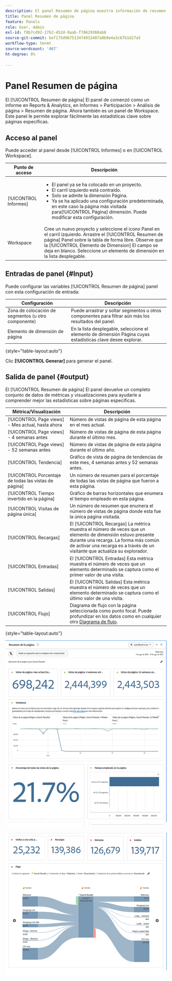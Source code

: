 ```yaml
---
description: El panel Resumen de página muestra información de resumen de una página de su elección.
title: Panel Resumen de página
feature: Panels
role: User, Admin
exl-id: f0b7cd92-17b2-452d-9aab-f78629360ab8
source-git-commit: bef175d9675134f4932407a0b9e4a3c67b1d27a5
workflow-type: tm+mt
source-wordcount: '467'
ht-degree: 8%

---
```


# Panel Resumen de página

El [!UICONTROL Resumen de página] El panel de comenzó como un informe en Reports &amp; Analytics, en Informes > Participación > Análisis de página > Resumen de página. Ahora también es un panel de Workspace. Este panel le permite explorar fácilmente las estadísticas clave sobre páginas específicas.

## Acceso al panel

Puede acceder al panel desde [!UICONTROL Informes] o en [!UICONTROL Workspace].

| Punto de acceso | Descripción |
| --- | --- |
| [!UICONTROL Informes] | <ul><li>El panel ya se ha colocado en un proyecto.</li><li>El carril izquierdo está contraído.</li><li>Solo se admite la dimensión Página.</li><li>Ya se ha aplicado una configuración predeterminada, en este caso la página más visitada para[!UICONTROL Página] dimensión. Puede modificar esta configuración.</li></ul> |
| Workspace | Cree un nuevo proyecto y seleccione el icono Panel en el carril izquierdo. Arrastre el [!UICONTROL Resumen de página] Panel sobre la tabla de forma libre. Observe que la [!UICONTROL Elemento de Dimension] El campo se deja en blanco. Seleccione un elemento de dimensión en la lista desplegable. |

## Entradas de panel {#Input}

Puede configurar las variables [!UICONTROL Resumen de página] panel con esta configuración de entrada:

| Configuración | Descripción |
| --- | --- |
| Zona de colocación de segmentos (u otro componente) | Puede arrastrar y soltar segmentos u otros componentes para filtrar aún más los resultados del panel. |
| Elemento de dimensión de página | En la lista desplegable, seleccione el elemento de dimensión Página cuyas estadísticas clave desee explorar. |

{style="table-layout:auto"}

Clic **[!UICONTROL Generar]** para generar el panel.

## Salida de panel {#output}

El [!UICONTROL Resumen de página] El panel devuelve un completo conjunto de datos de métricas y visualizaciones para ayudarle a comprender mejor las estadísticas sobre páginas específicas.

| Métrica/Visualización | Descripción |
| --- | --- |
| [!UICONTROL Page views] - Mes actual, hasta ahora | Número de vistas de página de esta página en el mes actual. |
| [!UICONTROL Page views] - 4 semanas antes | Número de vistas de página de esta página durante el último mes. |
| [!UICONTROL Page views] - 52 semanas antes | Número de vistas de página de esta página durante el último año. |
| [!UICONTROL Tendencia] | Gráfico de vista de página de tendencias de este mes, 4 semanas antes y 52 semanas antes. |
| [!UICONTROL Porcentaje de todas las vistas de página] | Un número de resumen para el porcentaje de todas las vistas de página que fueron a esta página. |
| [!UICONTROL Tiempo invertido en la página] | Gráfico de barras horizontales que enumera el tiempo empleado en esta página. |
| [!UICONTROL Visitas de página única] | Un número de resumen que enumera el número de vistas de página donde esta fue la única página visitada. |
| [!UICONTROL Recargas] | El [!UICONTROL Recargas] La métrica muestra el número de veces que un elemento de dimensión estuvo presente durante una recarga. La forma más común de activar una recarga es a través de un visitante que actualiza su explorador. |
| [!UICONTROL Entradas] | El [!UICONTROL Entradas] Esta métrica muestra el número de veces que un elemento determinado se captura como el primer valor de una visita. |
| [!UICONTROL Salidas] | El [!UICONTROL Salidas] Esta métrica muestra el número de veces que un elemento determinado se captura como el último valor de una visita. |
| [!UICONTROL Flujo] | Diagrama de flujo con la página seleccionada como punto focal. Puede profundizar en los datos como en cualquier otro [Diagrama de flujo](/help/analyze/analysis-workspace/visualizations/c-flow/create-flow.md). |

{style="table-layout:auto"}

![Panel Resumen de página](assets/page-sum1.png)

![Métricas y flujo](assets/page-sum2.png)
